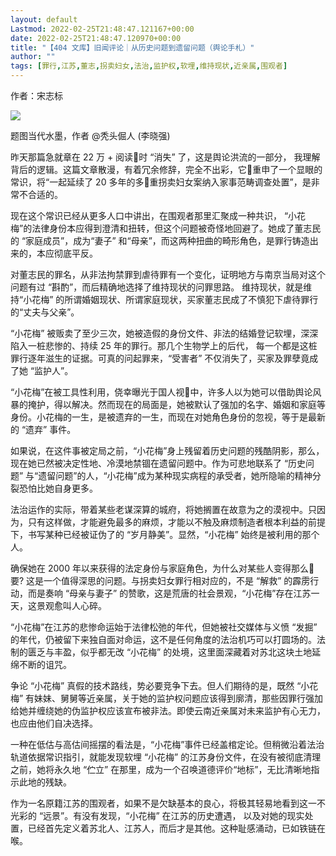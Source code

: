 ```yaml
---
layout: default
Lastmod: 2022-02-25T21:48:47.121167+00:00
date: 2022-02-25T21:48:47.120970+00:00
title: "【404 文库】旧闻评论｜从历史问题到遗留问题（舆论手札）"
author: ""
tags: [罪行,江苏,董志,拐卖妇女,法治,监护权,软埋,维持现状,近亲属,围观者]
---
```


作者：宋志标

![](https://images.weserv.nl/?url=https%3A//chinadigitaltimes.net/chinese/files/2022/02/%E5%B1%8F%E5%B9%95%E5%BF%AB%E7%85%A7-2022-02-24-%E4%B8%8B%E5%8D%8811.57.18.png)

题图当代水墨，作者 @秃头倔人 (李晓强)

昨天那篇急就章在 22 万 + 阅读􏰀时 “消失” 了，这是舆论洪流的一部分， 我理解背后的逻辑。这篇文章散漫，有着冗余修辞，完全不出彩，它􏰁重申了一个显眼的常识，将“一起延续了 20 多年的多􏰁重拐卖妇女案纳入家事范畴调查处置”，是非常不合适的。

现在这个常识已经从更多人口中讲出，在围观者那里汇聚成一种共识， “小花梅”的法律身份本应得到澄清和扭转，但这个问题被奇怪地回避了。她成了董志⺠的 “家庭成员”，成为“妻子” 和“母亲”，而这两种扭曲的畸形⻆色，是罪行铸造出来的，本应彻底平反。

对董志⺠的罪名，从非法拘禁罪到虐待罪有一个变化，证明地方与南京当局对这个问题有过 “斟酌”，而后精确地选择了维持现状的问罪思路。 维持现状，就是维持“小花梅” 的所谓婚姻现状、所谓家庭现状，买家董志⺠成了不慎犯下虐待罪行的“丈夫与父亲”。

“小花梅” 被贩卖了至少三次，她被造假的身份文件、非法的结婚登记软埋，深深陷入一桩悲惨的、持续 25 年的罪行。那几个生物学上的后代， 每一个都是这桩罪行逐年滋生的证据。可真的问起罪来，“受害者” 不仅消失了，买家及罪孽竟成了她 “监护人”。

“小花梅”在被工具性利用，侥幸曝光于国人视􏰂中，许多人以为她可以借助舆论⻛暴的掩护，得以解决。然而现在的局面是，她被默认了强加的名字、婚姻和家庭等身份。小花梅的一生，是被遗弃的一生，而现在对她⻆色身份的忽视，等于是最新的 “遗弃” 事件。

如果说，在这件事被定局之前，“小花梅”身上残留着历史问题的残酷阴影，那么，现在她已然被决定性地、冷漠地禁锢在遗留问题中。作为可悲地联系了 “历史问题” 与“遗留问题”的人，“小花梅”成为某种现实病程的承受者，她所隐喻的精神分裂恐怕比她自身更多。

法治运作的实际，带着某些老谋深算的城府，将她搁置在故意为之的漠视中。只因为，只有这样做，才能避免最多的麻烦，才能以不触及麻烦制造者根本利益的前提下，书写某种已经被证伪了的 “岁月静美”。显然，“小花梅” 始终是被利用的那个人。

确保她在 2000 年以来获得的法定身份与家庭⻆色，为什么对某些人变得那么􏰁要? 这是一个值得深思的问题。与拐卖妇女罪行相对应的，不是 “解救” 的霹雳行动，而是奏响 “母亲与妻子” 的赞歌，这是荒唐的社会景观，“小花梅”存在江苏一天，这景观愈叫人心碎。

“小花梅”在江苏的悲惨命运始于法律松弛的年代，但她被社交媒体与义愤 “发掘” 的年代，仍被留下来独自面对命运，这不是任何⻆度的法治机巧可以打圆场的。法制的匮乏与丰盈，似乎都无改 “小花梅” 的处境，这里面深藏着对苏北这块土地延绵不断的诅咒。

争论 “小花梅” 真假的技术路线，势必要竞争下去。但人们期待的是，既然 “小花梅” 有妹妹、舅舅等近亲属，关于她的监护权问题应该得到廓清，那些因罪行强加给她并缠绕她的伪监护权应该宣布被非法。即使云南近亲属对未来监护有心无力，也应由他们自决选择。

一种在低估与高估间摇摆的看法是，“小花梅”事件已经盖棺定论。但稍微沿着法治轨道依据常识指引，就能发现软埋 “小花梅” 的江苏身份文件，在没有被彻底清理之前，她将永久地 “伫立” 在那里，成为一个召唤道德评价“地标”，无比清晰地指示此地的残缺。

作为一名原籍江苏的围观者，如果不是欠缺基本的良心，将极其轻易地看到这一不光彩的 “远景”。有没有发现，“小花梅” 在江苏的历史遭遇， 以及对她的现实处置，已经首先定义着苏北人、江苏人，而后才是其他。这种耻感涌动，已如铁链在喉。

